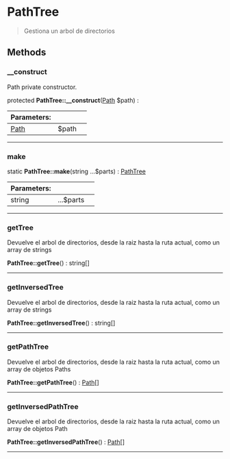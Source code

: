 
                                                                                                                                            
    
# PathTree


> Gestiona un arbol de directorios
>
> 








## Methods

### __construct
Path private constructor.


protected **PathTree::__construct**([Path](../../../Path.md) $path) : 


|Parameters: | | |
| --- | --- | --- |
|[Path](../../../Path.md) |$path |  |

---


### make



static **PathTree::make**(string ...$parts) : [PathTree](../../../PathTree.md)


|Parameters: | | |
| --- | --- | --- |
|string |...$parts |  |

---


### getTree
Devuelve el arbol de directorios, desde la raiz hasta la ruta actual,
como un array de strings


**PathTree::getTree**() : string[]



---


### getInversedTree
Devuelve el arbol de directorios, desde la raiz hasta la ruta actual,
como un array de strings


**PathTree::getInversedTree**() : string[]



---


### getPathTree
Devuelve el arbol de directorios, desde la raiz hasta la ruta actual,
como un array de objetos Paths


**PathTree::getPathTree**() : [Path](../../../Path.md)[]



---


### getInversedPathTree
Devuelve el arbol de directorios, desde la raiz hasta la ruta actual,
como un array de objetos Path


**PathTree::getInversedPathTree**() : [Path](../../../Path.md)[]



---


                                                                                                                                                                                                                                                                                                                                                                                                            
    
                                                                                                                                                                                                                                                                             
                